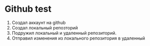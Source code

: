 # Github test
1. Создал аккаунт на github
2. Создал локальный репозторий
3. Подружил локальный и удаленный репозиторий.
4. Отправил изменения из локального репозитория в удаленный